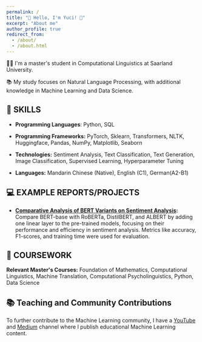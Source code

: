 ```yaml
---
permalink: /
title: "🌼 Hello, I'm Yuci! 🌼"
excerpt: "About me"
author_profile: true
redirect_from: 
  - /about/
  - /about.html
---
```






👩‍💻 I'm a master's student in Computational Linguistics at Saarland University.

📚 My study focuses on Natural Language Processing, with additional knowledge in Machine Learning and Data Science.


## 🤖 SKILLS

* **Programming Languages**: Python, SQL

* **Programming Frameworks:** PyTorch, Sklearn, Transformers, NLTK, Huggingface, Pandas, NumPy, Matplotlib, Seaborn

* **Technologies:** Sentiment Analysis, Text Classification, Text Generation, Image Classification, Supervised Learning, Hyperparameter Tuning

* **Languages:** Mandarin Chinese (Native), English (C1), German(A2-B1) 

## 💻 EXAMPLE REPORTS/PROJECTS
- **[Comparative Analysis of BERT Variants on Sentiment Analysis](https://drive.google.com/file/d/13RJ4inZYD4eEdOVK9lHhEQ64VAs1WgSs/view):** Compare BERT-base with RoBERTa, DistilBERT, and ALBERT by adding one linear layer to the pre-trained models, focusing on their performance and efficiency in sentiment analysis. Metrics like accuracy, F1-scores, and training time were used for evaluation.

## 📝 COURSEWORK
**Relevant Master's Courses:** Foundation of Mathematics, Computational Linguistics, Machine Translation, Computational Psycholinguistics, Python, Data Science

## 📚 Teaching and Community Contributions
To further contribute to the Machine Learning community, I have a [YouTube](https://www.youtube.com/@borismeinardus) and [Medium](https://medium.com/@boris.meinardus) channel where I publish educational Machine Learning content.







